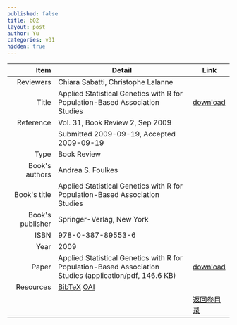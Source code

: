 ```yaml
---
published: false
title: b02
layout: post
author: Yu
categories: v31
hidden: true
---
```


| Item | Detail | Link |
|---:|---|---|
| Reviewers | Chiara Sabatti, Christophe Lalanne| |
| Title |Applied Statistical Genetics with R for Population-Based Association Studies | [download](http://www.jstatsoft.org/v31/b02/paper) |
| Reference |Vol. 31, Book Review 2, Sep 2009 | |
| | Submitted 2009-09-19, Accepted 2009-09-19| | 
| Type | Book Review| |
| Book's authors | Andrea S. Foulkes| |
| Book's title | Applied Statistical Genetics with R for Population-Based Association Studies| |
| Book's publisher | Springer-Verlag, New York| |
| ISBN | 978-0-387-89553-6| |
| Year | 2009| |
| Paper | Applied Statistical Genetics with R for Population-Based Association Studies  (application/pdf, 146.6 KB)| [download](http://www.jstatsoft.org/v31/b02/paper) |
| Resources | [BibTeX](http://www.jstatsoft.org/v31/b02/bibtex) [OAI](http://www.jstatsoft.org/oai?verb=GetRecord&identifier=oai.jstatsoft/v31/b02&prefix=oai_dc)| |
| |  | [返回卷目录]({{site.baseurl}}/volume/v31.html) |